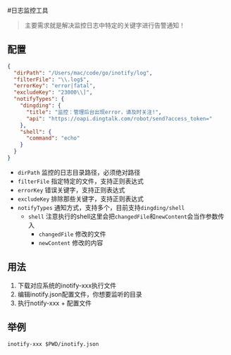 #日志监控工具

> 主要需求就是解决监控日志中特定的关键字进行告警通知！

## 配置
```json
{
  "dirPath": "/Users/mac/code/go/inotify/log",
  "filterFile": "\\.log$",
  "errorKey": "error|fatal",
  "excludeKey": "23000\\]",
  "notifyTypes": {
    "dingding": {
      "title": "监控：管理后台出现error，请及时关注!",
      "api": "https://oapi.dingtalk.com/robot/send?access_token="
    },
    "shell": {
      "command": "echo"
    }
  }
}

```

- `dirPath` 监控的日志目录路径，必须绝对路径
- `filterFile` 指定特定的文件，支持正则表达式
- `errorKey` 错误关键字，支持正则表达式
- `excludeKey` 排除那些关键字，支持正则表达式
- `notifyTypes` 通知方式，支持多个，目前支持`dingding/shell`
    - `shell` 注意执行的shell这里会把`changedFile`和`newContent`会当作参数传入
      - `changedFile` 修改的文件
      - `newContent` 修改的内容

## 用法
1. 下载对应系统的inotify-xxx执行文件
2. 编辑inotify.json配置文件，你想要监听的目录
3. 执行notify-xxx + 配置文件

## 举例
```shell
inotify-xxx $PWD/inotify.json
```